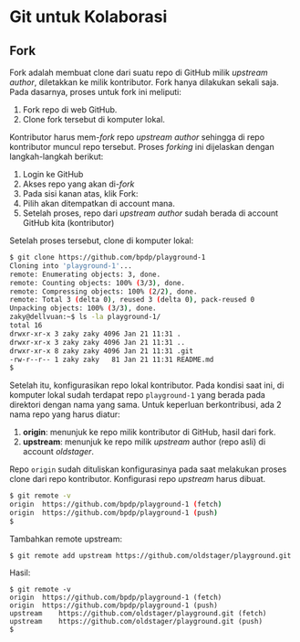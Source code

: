 # Git untuk Kolaborasi

## Fork

Fork adalah membuat clone dari suatu repo di GitHub milik *upstream author*, diletakkan ke milik kontributor. Fork hanya dilakukan sekali saja. Pada dasarnya, proses untuk fork ini meliputi:

1. Fork repo di web GitHub.
2. Clone fork tersebut di komputer lokal.

Kontributor harus mem-*fork* repo *upstream author* sehingga di repo kontributor muncul repo tersebut. Proses *forking* ini dijelaskan dengan langkah-langkah berikut:

1. Login ke GitHub
2. Akses repo yang akan di-*fork*
3. Pada sisi kanan atas, klik Fork:
4. Pilih akan ditempatkan di account mana.
5. Setelah proses, repo dari *upstream author* sudah berada di account GitHub kita (kontributor)

Setelah proses tersebut, clone di komputer lokal:

```bash
$ git clone https://github.com/bpdp/playground-1
Cloning into 'playground-1'...
remote: Enumerating objects: 3, done.
remote: Counting objects: 100% (3/3), done.
remote: Compressing objects: 100% (2/2), done.
remote: Total 3 (delta 0), reused 3 (delta 0), pack-reused 0
Unpacking objects: 100% (3/3), done.
zaky@dellvuan:~$ ls -la playground-1/
total 16
drwxr-xr-x 3 zaky zaky 4096 Jan 21 11:31 .
drwxr-xr-x 3 zaky zaky 4096 Jan 21 11:31 ..
drwxr-xr-x 8 zaky zaky 4096 Jan 21 11:31 .git
-rw-r--r-- 1 zaky zaky   81 Jan 21 11:31 README.md
$
```

Setelah itu, konfigurasikan repo lokal kontributor. Pada kondisi saat ini, di komputer lokal sudah terdapat repo `playground-1` yang berada pada direktori dengan nama yang sama. Untuk keperluan berkontribusi, ada 2 nama repo yang harus diatur:
  1. **origin**: menunjuk ke repo milik kontributor di GitHub, hasil dari fork.
  2. **upstream**: menunjuk ke repo milik *upstream* author (repo asli) di account *oldstager*.

Repo `origin` sudah dituliskan konfigurasinya pada saat melakukan proses clone dari repo kontributor. Konfigurasi repo *upstream* harus dibuat.

```bash
$ git remote -v
origin	https://github.com/bpdp/playground-1 (fetch)
origin	https://github.com/bpdp/playground-1 (push)
$
```

Tambahkan remote upstream:

```
$ git remote add upstream https://github.com/oldstager/playground.git
```

Hasil:

```
$ git remote -v
origin	https://github.com/bpdp/playground-1 (fetch)
origin	https://github.com/bpdp/playground-1 (push)
upstream	https://github.com/oldstager/playground.git (fetch)
upstream	https://github.com/oldstager/playground.git (push)
$
```
